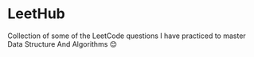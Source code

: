 # LeetHub
Collection of some of the LeetCode questions I have practiced to master Data Structure And Algorithms 😊
